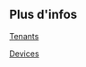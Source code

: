 ## Plus d'infos

<a class='see-also' href='tenants.html'><span class='title'>Tenants</span></a>

<a class='see-also' href='devices.html'><span class='title'>Devices</span></a>

